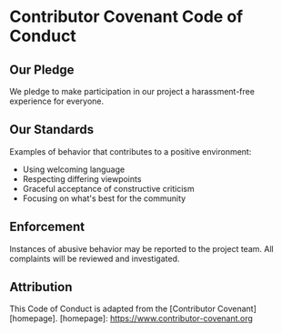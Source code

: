 # Contributor Covenant Code of Conduct

## Our Pledge
We pledge to make participation in our project a harassment-free experience for everyone.

## Our Standards
Examples of behavior that contributes to a positive environment:
- Using welcoming language
- Respecting differing viewpoints
- Graceful acceptance of constructive criticism
- Focusing on what's best for the community

## Enforcement
Instances of abusive behavior may be reported to the project team. All complaints will be reviewed and investigated.

## Attribution
This Code of Conduct is adapted from the [Contributor Covenant][homepage].
[homepage]: https://www.contributor-covenant.org
